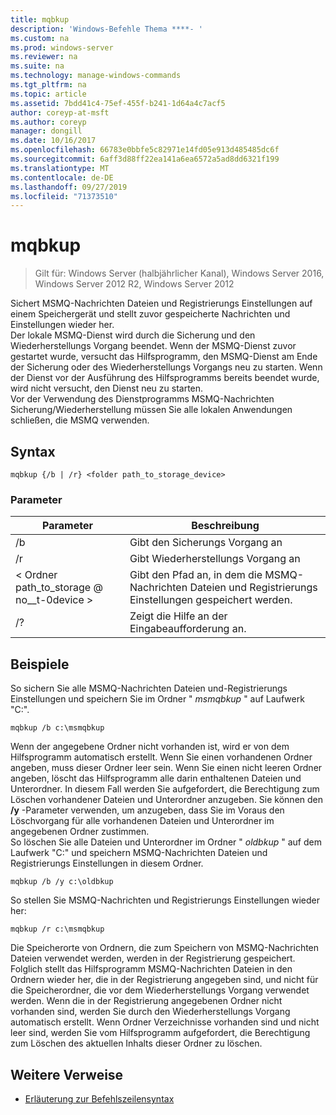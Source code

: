 ```yaml
---
title: mqbkup
description: 'Windows-Befehle Thema ****- '
ms.custom: na
ms.prod: windows-server
ms.reviewer: na
ms.suite: na
ms.technology: manage-windows-commands
ms.tgt_pltfrm: na
ms.topic: article
ms.assetid: 7bdd41c4-75ef-455f-b241-1d64a4c7acf5
author: coreyp-at-msft
ms.author: coreyp
manager: dongill
ms.date: 10/16/2017
ms.openlocfilehash: 66783e0bbfe5c82971e14fd05e913d485485dc6f
ms.sourcegitcommit: 6aff3d88ff22ea141a6ea6572a5ad8dd6321f199
ms.translationtype: MT
ms.contentlocale: de-DE
ms.lasthandoff: 09/27/2019
ms.locfileid: "71373510"
---
```

# <a name="mqbkup"></a>mqbkup

>Gilt für: Windows Server (halbjährlicher Kanal), Windows Server 2016, Windows Server 2012 R2, Windows Server 2012

Sichert MSMQ-Nachrichten Dateien und Registrierungs Einstellungen auf einem Speichergerät und stellt zuvor gespeicherte Nachrichten und Einstellungen wieder her.   
Der lokale MSMQ-Dienst wird durch die Sicherung und den Wiederherstellungs Vorgang beendet. Wenn der MSMQ-Dienst zuvor gestartet wurde, versucht das Hilfsprogramm, den MSMQ-Dienst am Ende der Sicherung oder des Wiederherstellungs Vorgangs neu zu starten. Wenn der Dienst vor der Ausführung des Hilfsprogramms bereits beendet wurde, wird nicht versucht, den Dienst neu zu starten.  
Vor der Verwendung des Dienstprogramms MSMQ-Nachrichten Sicherung/Wiederherstellung müssen Sie alle lokalen Anwendungen schließen, die MSMQ verwenden.  
## <a name="syntax"></a>Syntax  
```  
mqbkup {/b | /r} <folder path_to_storage_device>  
```  
### <a name="parameters"></a>Parameter  
|Parameter|Beschreibung|  
|-------|--------|  
|/b|Gibt den Sicherungs Vorgang an|  
|/r|Gibt Wiederherstellungs Vorgang an|  
|< Ordner path_to_storage @ no__t-0device >|Gibt den Pfad an, in dem die MSMQ-Nachrichten Dateien und Registrierungs Einstellungen gespeichert werden.|  
|/?|Zeigt die Hilfe an der Eingabeaufforderung an.|  
## <a name="BKMK_Examples"></a>Beispiele  
So sichern Sie alle MSMQ-Nachrichten Dateien und-Registrierungs Einstellungen und speichern Sie im Ordner " *msmqbkup* " auf Laufwerk "C:".  
```  
mqbkup /b c:\msmqbkup  
```  
Wenn der angegebene Ordner nicht vorhanden ist, wird er von dem Hilfsprogramm automatisch erstellt. Wenn Sie einen vorhandenen Ordner angeben, muss dieser Ordner leer sein. Wenn Sie einen nicht leeren Ordner angeben, löscht das Hilfsprogramm alle darin enthaltenen Dateien und Unterordner. In diesem Fall werden Sie aufgefordert, die Berechtigung zum Löschen vorhandener Dateien und Unterordner anzugeben. Sie können den **/y** -Parameter verwenden, um anzugeben, dass Sie im Voraus den Löschvorgang für alle vorhandenen Dateien und Unterordner im angegebenen Ordner zustimmen.  
So löschen Sie alle Dateien und Unterordner im Ordner " *oldbkup* " auf dem Laufwerk "C:" und speichern MSMQ-Nachrichten Dateien und Registrierungs Einstellungen in diesem Ordner.  
```  
mqbkup /b /y c:\oldbkup  
```  
So stellen Sie MSMQ-Nachrichten und Registrierungs Einstellungen wieder her:  
```  
mqbkup /r c:\msmqbkup  
```  
Die Speicherorte von Ordnern, die zum Speichern von MSMQ-Nachrichten Dateien verwendet werden, werden in der Registrierung gespeichert. Folglich stellt das Hilfsprogramm MSMQ-Nachrichten Dateien in den Ordnern wieder her, die in der Registrierung angegeben sind, und nicht für die Speicherordner, die vor dem Wiederherstellungs Vorgang verwendet werden. Wenn die in der Registrierung angegebenen Ordner nicht vorhanden sind, werden Sie durch den Wiederherstellungs Vorgang automatisch erstellt. Wenn Ordner Verzeichnisse vorhanden sind und nicht leer sind, werden Sie vom Hilfsprogramm aufgefordert, die Berechtigung zum Löschen des aktuellen Inhalts dieser Ordner zu löschen.  
## <a name="additional-references"></a>Weitere Verweise  
-   [Erläuterung zur Befehlszeilensyntax](command-line-syntax-key.md)  
